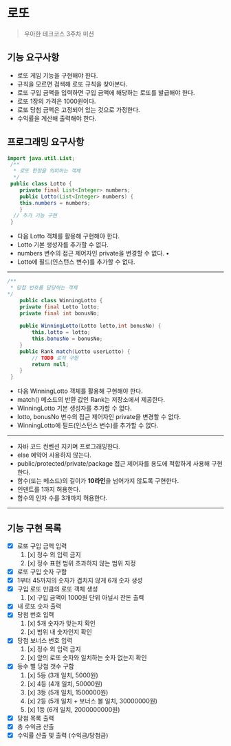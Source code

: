로또
===
>우아한 테크코스 3주차 미션

기능 요구사항
---
* 로또 게임 기능을 구현해야 한다. 
* 규칙을 모르면 검색해 로또 규칙을 찾아본다.
* 로또 구입 금액을 입력하면 구입 금액에 해당하는 로또를 발급해야 한다.
* 로또 1장의 가격은 1000원이다.
* 로또 당첨 금액은 고정되어 있는 것으로 가정한다.
* 수익률을 계산해 출력해야 한다.

프로그래밍 요구사항
---


```java
import java.util.List;
 /**
  * 로또 한장을 의미하는 객체
  */
 public class Lotto {
    private final List<Integer> numbers;
    public Lotto(List<Integer> numbers) {
    this.numbers = numbers;
    }
  // 추가 기능 구현
 }
```
* 다음 Lotto 객체를 활용해 구현해야 한다.
* Lotto 기본 생성자를 추가할 수 없다.
* numbers 변수의 접근 제어자인 private을 변경할 수 없다. •
* Lotto에 필드(인스턴스 변수)를 추가할 수 없다.
---
```java
/**
 * 당첨 번호를 담당하는 객체
*/
    public class WinningLotto {     
    private final Lotto lotto;
    private final int bonusNo;
    
    public WinningLotto(Lotto lotto,int bonusNo) {  
        this.lotto = lotto;
        this.bonusNo = bonusNo;
    }
    public Rank match(Lotto userLotto) {
        // TODO 로직 구현
        return null;
    }
 }
```
* 다음 WinningLotto 객체를 활용해 구현해야 한다.
* match() 메소드의 반환 값인 Rank는 저장소에서 제공한다. 
* WinningLotto 기본 생성자를 추가할 수 없다.
* lotto, bonusNo 변수의 접근 제어자인 private을 변경할 수 없다. 
* WinningLotto에 필드(인스턴스 변수)를 추가할 수 없다.

---

* 자바 코드 컨벤션 지키며 프로그래밍한다.
* else 예약어 사용하지 않는다.
* public/protected/private/package 접근 제어자를 용도에 적합하게 사용해 구현한다.
* 함수(또는 메소드)의 길이가 **10라인**을 넘어가지 않도록 구현한다.
* 인덴트를 1까지 허용한다.
* 함수의 인자 수를 3개까지 허용한다.
---
기능 구현 목록
---
* [x] 로또 구입 금액 입력
    1. [x] 정수 외 입력 금지
    2. [x] 정수 표현 범위 초과하지 않는 범위 지정
* [x] 로또 구입 숫자 구함
* [x] 1부터 45까지의 숫자가 겹치지 않게 6개 숫자 생성
* [x] 구입 로또 만큼의 로또 객체 생성
    1. [x] 구입 금액이 1000원 단위 아닐시 잔돈 출력
* [x] 내 로또 숫자 출력
* [x] 당첨 번호 입력
    1. [x] 5개 숫자가 맞는지 확인
    2. [x] 범위 내 숫자인지 확인
* [x] 당첨 보너스 번호 입력
    1. [x] 정수 외 입력 금지
    2. [x] 앞의 로또 숫자와 일치하는 숫자 없는지 확인
* [x] 등수 별 당첨 갯수 구함
    1. [x] 5등 (3개 일치, 5000원)
    2. [x] 4등 (4개 일치, 50000원)
    3. [x] 3등 (5개 일치, 1500000원)
    4. [x] 2등 (5개 일치 + 보너스 볼 일치, 30000000원)
    5. [x] 1등 (6개 일치, 2000000000원)
* [x] 당첨 목록 출력
* [x] 총 수익금 산출
* [x] 수익률 산출 및 출력 (수익금/당첨금)